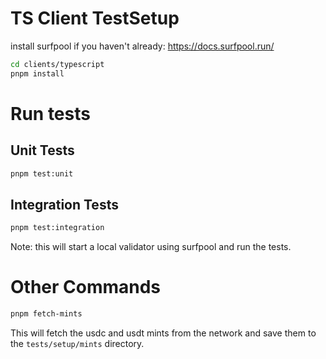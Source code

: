 # TS Client TestSetup

install surfpool if you haven't already: https://docs.surfpool.run/


```bash
cd clients/typescript
pnpm install
```

# Run tests

## Unit Tests
```bash
pnpm test:unit
```

## Integration Tests

```bash
pnpm test:integration
```
Note: this will start a local validator using surfpool and run the tests.


# Other Commands 

```bash
pnpm fetch-mints
```

This will fetch the usdc and usdt mints from the network and save them to the `tests/setup/mints` directory.
